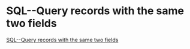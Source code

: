# SQL--Query records with the same two fields
[SQL--Query records with the same two fields](https://aiwithcloud.com/2022/09/16/sql__query_records_with_the_same_two_fields/)